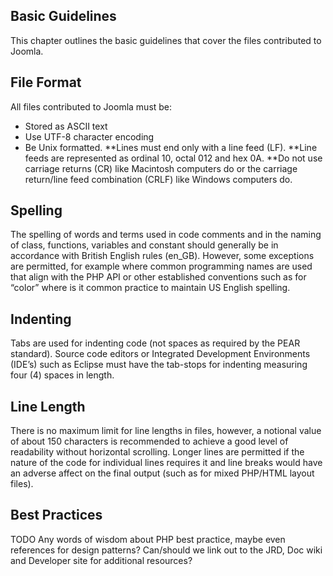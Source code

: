 ## Basic Guidelines

This chapter outlines the basic guidelines that cover the files contributed to Joomla.

## File Format

All files contributed to Joomla must be: 

* Stored as ASCII text
* Use UTF-8 character encoding
* Be Unix formatted. 
**Lines must end only with a line feed (LF). 
**Line feeds are represented as ordinal 10, octal 012 and hex 0A. 
**Do not use carriage returns (CR) like Macintosh computers do or the carriage return/line feed combination (CRLF) like Windows computers do.

## Spelling

The spelling of words and terms used in code comments and in the naming of class, functions, variables and constant should generally be in accordance with British English rules (en\_GB). However, some exceptions are permitted, for example where common programming names are used that align with the PHP API or other established conventions such as for “color” where is it common practice to maintain US English spelling.

## Indenting

Tabs are used for indenting code (not spaces as required by the PEAR standard). Source code editors or Integrated Development Environments (IDE’s) such as Eclipse must have the tab-stops for indenting measuring four (4) spaces in length.

## Line Length

There is no maximum limit for line lengths in files, however, a notional value of about 150 characters is recommended to achieve a good level of readability without horizontal scrolling. Longer lines are permitted if the nature of the code for individual lines requires it and line breaks would have an adverse affect on the final output (such as for mixed PHP/HTML layout files).

## Best Practices

TODO Any words of wisdom about PHP best practice, maybe even references for design patterns? Can/should we link out to the JRD, Doc wiki and Developer site for additional resources?
